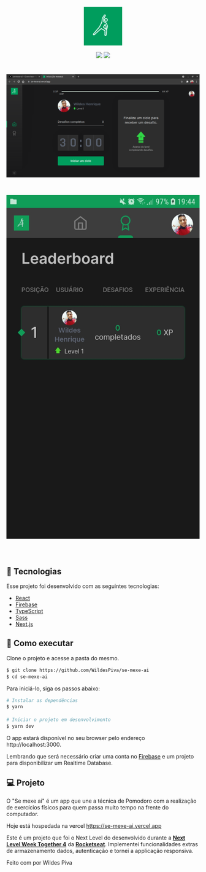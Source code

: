 <p align="center">
  <img alt="Se mexe ai" src=".github/icon.png" width="100px">
</p>

<p align="center">
    <img src="https://img.shields.io/github/workflow/status/wildespiva/se-mexe-ai/Deploy%20to%20Firebase%20Hosting%20on%20merge?labelColor=000000" />
    <img src="https://img.shields.io/github/last-commit/wildespiva/se-mexe-ai/main?labelColor=000000" />    
</p>

<h1 align="center">
    <img alt="Se mexe ai desktop" src=".github/screen_navigator.png" />   
</h1>

<h1 align="center">
    <img alt="Se mexe ai mobile" src=".github/screen_mobile.jpg" />   
</h1>

<br>

## 🧪 Tecnologias

Esse projeto foi desenvolvido com as seguintes tecnologias:

- [React](https://reactjs.org)
- [Firebase](https://firebase.google.com/)
- [TypeScript](https://www.typescriptlang.org/)
- [Sass](https://github.com/sass/sass)
- [Next.js](https://nextjs.org/)

## 🚀 Como executar

Clone o projeto e acesse a pasta do mesmo.

```bash
$ git clone https://github.com/WildesPiva/se-mexe-ai
$ cd se-mexe-ai
```

Para iniciá-lo, siga os passos abaixo:
```bash
# Instalar as dependências
$ yarn

# Iniciar o projeto em desenvolvimento
$ yarn dev
```
O app estará disponível no seu browser pelo endereço http://localhost:3000.

Lembrando que será necessário criar uma conta no [Firebase](https://firebase.google.com/) e um projeto para disponibilizar um Realtime Database.

## 💻 Projeto

O "Se mexe ai" é um app que une a técnica de Pomodoro com a realização de exercícios físicos para quem passa muito tempo na frente do computador. 

Hoje está hospedada na vercel https://se-mexe-ai.vercel.app

Este é um projeto que foi o Next Level do  desenvolvido durante a **[Next Level Week Together 4](https://nextlevelweek.com/)** da [**Rocketseat**](https://rocketseat.com.br/). Implementei funcionalidades extras de armazenamento dados, autenticação e tornei a applicação responsiva.



Feito com por Wildes Piva
